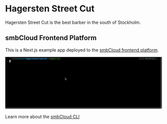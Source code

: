 # Hagersten Street Cut

Hagersten Street Cut is the best barber in the south of Stockholm.

## smbCloud Frontend Platform

This is a Next.js example app deployed to the [smbCloud frontend platform](https://smbcloud.xyz).

![Demo](./screenshots/smb.gif)

Learn more about the [smbCloud CLI](https://smbcloud.xyz)